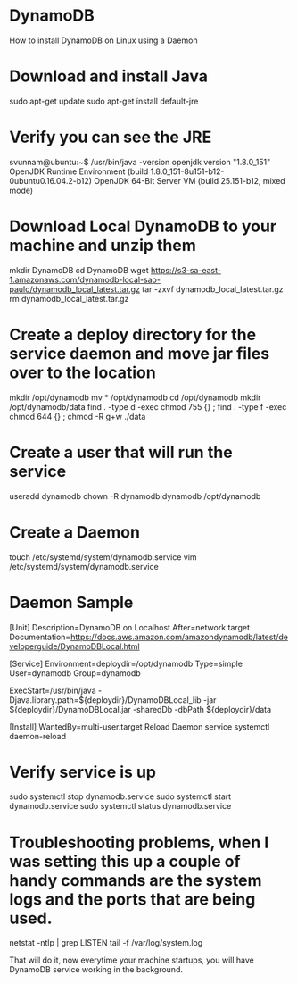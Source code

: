 # DynamoDB
How to install DynamoDB on Linux using a Daemon

# Download and install Java
sudo apt-get update
sudo apt-get install default-jre
# Verify you can see the JRE
svunnam@ubuntu:~$ /usr/bin/java -version
openjdk version "1.8.0_151"
OpenJDK Runtime Environment (build 1.8.0_151-8u151-b12-0ubuntu0.16.04.2-b12)
OpenJDK 64-Bit Server VM (build 25.151-b12, mixed mode)

# Download Local DynamoDB to your machine and unzip them

mkdir DynamoDB
cd DynamoDB
wget https://s3-sa-east-1.amazonaws.com/dynamodb-local-sao-paulo/dynamodb_local_latest.tar.gz
tar -zxvf dynamodb_local_latest.tar.gz
rm dynamodb_local_latest.tar.gz

# Create a deploy directory for the service daemon and move jar files over to the location

mkdir /opt/dynamodb
mv * /opt/dynamodb
cd /opt/dynamodb
mkdir /opt/dynamodb/data
find . -type d -exec chmod 755 {} \;
find . -type f -exec chmod 644 {} \;
chmod -R g+w ./data

# Create a user that will run the service

useradd dynamodb
chown -R dynamodb:dynamodb /opt/dynamodb

# Create a Daemon

touch /etc/systemd/system/dynamodb.service
vim /etc/systemd/system/dynamodb.service

# Daemon Sample
[Unit]
Description=DynamoDB on Localhost
After=network.target
Documentation=https://docs.aws.amazon.com/amazondynamodb/latest/developerguide/DynamoDBLocal.html

[Service]
Environment=deploydir=/opt/dynamodb
Type=simple
User=dynamodb
Group=dynamodb

ExecStart=/usr/bin/java -Djava.library.path=${deploydir}/DynamoDBLocal_lib -jar ${deploydir}/DynamoDBLocal.jar -sharedDb -dbPath ${deploydir}/data

[Install]
WantedBy=multi-user.target
Reload Daemon service
systemctl daemon-reload

# Verify service is up

sudo systemctl stop dynamodb.service
sudo systemctl start dynamodb.service
sudo systemctl status dynamodb.service

# Troubleshooting problems, when I was setting this up a couple of handy commands are the system logs and the ports that are being used.

netstat -ntlp | grep LISTEN
tail -f /var/log/system.log

That will do it, now everytime your machine startups, you will have DynamoDB service working in the background.
